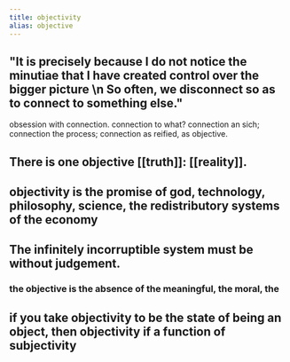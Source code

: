 ```yaml
---
title: objectivity
alias: objective
---
```


## "It is precisely because I do not notice the minutiae that I have created control over the bigger picture \\n So often, we disconnect so as to connect to something else."
obsession with connection. connection to what? connection an sich; connection the process; connection as reified, as objective.
## There is one objective [[truth]]: [[reality]].
## objectivity is the promise of god, technology, philosophy, science, the redistributory systems of the economy
## The infinitely incorruptible system must be without judgement.
### the objective is the absence of the meaningful, the moral, the
## if you take objectivity to be the state of being an object, then objectivity if a function of subjectivity
